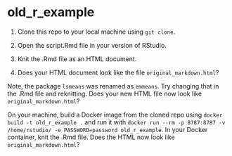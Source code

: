 # old_r_example

1. Clone this repo to your local machine using `git clone`.

2. Open the script.Rmd file in your version of RStudio.

3. Knit the .Rmd file as an HTML document.

4. Does your HTML document look like the file `original_markdown.html`?

Note, the package `lsmeans` was renamed as `emmeans`. Try changing that in the .Rmd file and reknitting. Does your new HTML file now look like `original_markdown.html`?

On your machine, build a Docker image from the cloned repo using `docker build -t old_r_example .` and run it with `docker run --rm -p 8787:8787 -v /home/rstudio/ -e PASSWORD=password old_r_example`. In your Docker container, knit the .Rmd file. Does the HTML now look like `original_markdown.html`?
